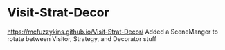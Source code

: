 # Visit-Strat-Decor
https://mcfuzzykins.github.io/Visit-Strat-Decor/
Added a SceneManger to rotate between Visitor, Strategy, and Decorator stuff
